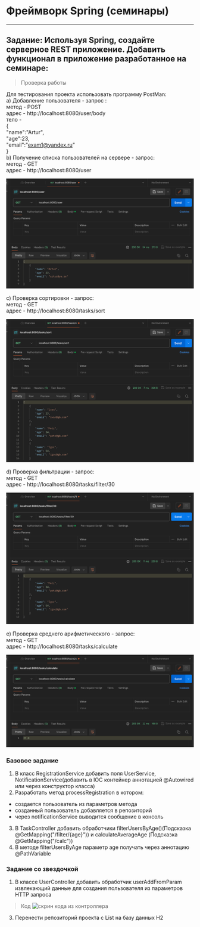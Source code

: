 # Фреймворк Spring (семинары)
***

## Задание: Используя Spring, создайте серверное REST приложение. Добавить функционал в приложение разработанное на семинаре:

>Проверка работы

Для теcтирования проекта использовать программу PostMan:<br>
a) Добавление пользователя - запрос :<br>
метод - POST<br>
адрес - http://localhost:8080/user/body<br>
тело -<br>
{<br>
"name":"Artur",<br>
"age":23,<br>
"email":"exam1@yandex.ru"<br>
}<br>
b) Получение списка пользователей на сервере - запрос:<br>
метод - GET<br>
адрес - http://localhost:8080/user<br>
 
![выполнение запроса в POSTMAN](/screenshort/user.png)

c) Проверка сортировки - запрос:<br>
метод - GET<br>
адрес - http://localhost:8080/tasks/sort<br>

![выполнение запроса в POSTMAN](/screenshort/tasks:sort.png)

d) Проверка фильтрации - запрос:<br>
метод - GET<br>
адрес - http://localhost:8080/tasks/filter/30<br>

![выполнение запроса в POSTMAN](/screenshort/tasks:filter:30.png)

e) Проверка среднего арифметического - запрос:<br>
метод - GET<br>
адрес - http://localhost:8080/tasks/calculate<br>

![выполнение запроса в POSTMAN](/screenshort/tasks:calculate.png)

### Базовое задание
1. В класс RegistrationService добавить поля UserService, NotificationService(добавить в IOC контейнер аннотацией @Autowired или через конструктор класса)
2. Разработать метод processRegistration в котором:
- создается пользователь из параметров метода
- созданный пользователь добавляется в репозиторий
- через notificationService выводится сообщение в консоль
3. В TaskController добавить обработчики filterUsersByAge()(Подсказка @GetMapping("/filter/{age}")) и calculateAverageAge (Подсказка @GetMapping("/calc"))
4. В методе filterUsersByAge параметр age получать через аннотацию @PathVariable
### Задание со звездочкой
1. В классе UserController добавить обработчик userAddFromParam извлекающий данные для создания пользователя из параметров HTTP запроса
> Код
![скрин кода из контроллера](/user:Art30artgbru.png)
3. Перенести репозиторий проекта с List<User> на базу данных H2
